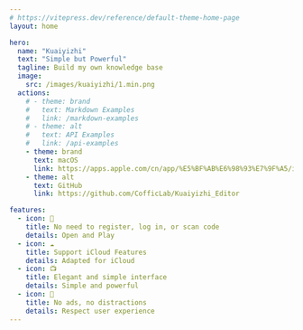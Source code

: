 ```yaml
---
# https://vitepress.dev/reference/default-theme-home-page
layout: home

hero:
  name: "Kuaiyizhi"
  text: "Simple but Powerful"
  tagline: Build my own knowledge base
  image: 
    src: /images/kuaiyizhi/1.min.png
  actions:
    # - theme: brand
    #   text: Markdown Examples
    #   link: /markdown-examples
    # - theme: alt
    #   text: API Examples
    #   link: /api-examples
    - theme: brand
      text: macOS
      link: https://apps.apple.com/cn/app/%E5%BF%AB%E6%98%93%E7%9F%A5/id6457892799
    - theme: alt
      text: GitHub
      link: https://github.com/CofficLab/Kuaiyizhi_Editor

features:
  - icon: 🔕
    title: No need to register, log in, or scan code
    details: Open and Play
  - icon: ☁️
    title: Support iCloud Features
    details: Adapted for iCloud
  - icon: 📺
    title: Elegant and simple interface
    details: Simple and powerful
  - icon: 🍵
    title: No ads, no distractions
    details: Respect user experience
---
```

